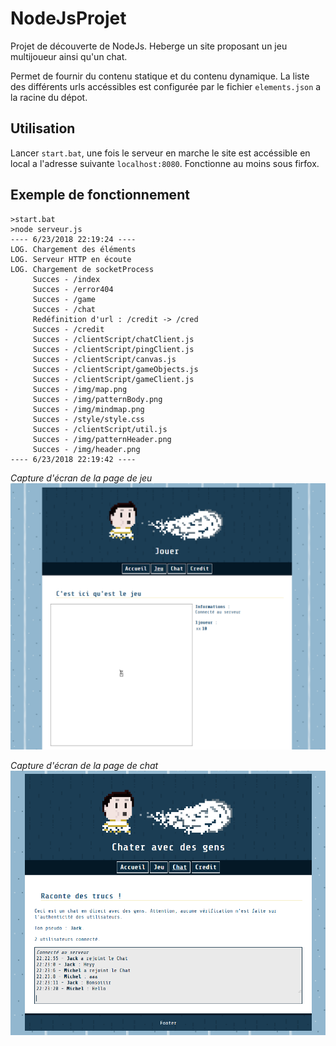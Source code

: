 # NodeJsProjet

Projet de découverte de NodeJs. Heberge un site proposant un jeu multijoueur ainsi qu'un chat.

Permet de fournir du contenu statique et du contenu dynamique. La liste des différents urls accéssibles est configurée par le fichier ```elements.json``` a la racine du dépot.

## Utilisation

Lancer ```start.bat```, une fois le serveur en marche le site est accéssible en local a l'adresse suivante ```localhost:8080```.  Fonctionne au moins sous firfox.

## Exemple de fonctionnement
```
>start.bat
>node serveur.js
---- 6/23/2018 22:19:24 ----
LOG. Chargement des éléments
LOG. Serveur HTTP en écoute
LOG. Chargement de socketProcess
     Succes - /index
     Succes - /error404
     Succes - /game
     Succes - /chat
     Redéfinition d'url : /credit -> /cred
     Succes - /credit
     Succes - /clientScript/chatClient.js
     Succes - /clientScript/pingClient.js
     Succes - /clientScript/canvas.js
     Succes - /clientScript/gameObjects.js
     Succes - /clientScript/gameClient.js
     Succes - /img/map.png
     Succes - /img/patternBody.png
     Succes - /img/mindmap.png
     Succes - /style/style.css
     Succes - /clientScript/util.js
     Succes - /img/patternHeader.png
     Succes - /img/header.png
---- 6/23/2018 22:19:42 ----
```

_Capture d'écran de la page de jeu_
![capture](demo/screen_game.png)

_Capture d'écran de la page de chat_
![capture](demo/screen_chat.png)
